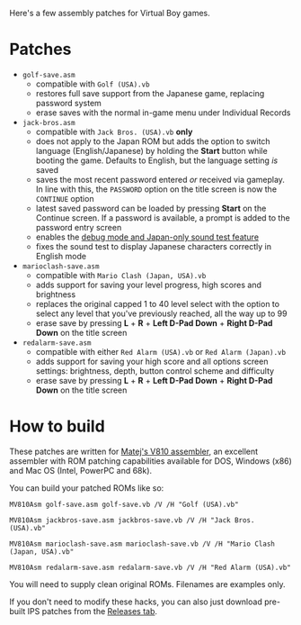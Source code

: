 Here's a few assembly patches for Virtual Boy games.

# Patches
* `golf-save.asm`
  * compatible with `Golf (USA).vb`
  * restores full save support from the Japanese game, replacing password system
  * erase saves with the normal in-game menu under Individual Records
* `jack-bros.asm`
  * compatible with `Jack Bros. (USA).vb` **only**
  * does not apply to the Japan ROM but adds the option to switch language (English/Japanese) by holding the **Start** button while booting the game. Defaults to English, but the language setting *is* saved
  * saves the most recent password entered *or* received via gameplay. In line with this, the `PASSWORD` option on the title screen is now the `CONTINUE` option
  * latest saved password can be loaded by pressing **Start** on the Continue screen. If a password is available, a prompt is added to the password entry screen
  * enables the [debug mode and Japan-only sound test feature](https://www.virtual-boy.com/games/jack-bros/guides/)
  * fixes the sound test to display Japanese characters correctly in English mode
* `marioclash-save.asm`
  * compatible with `Mario Clash (Japan, USA).vb`
  * adds support for saving your level progress, high scores and brightness
  * replaces the original capped 1 to 40 level select with the option to select any level that you've previously reached, all the way up to 99
  * erase save by pressing **L** + **R** + **Left D-Pad Down** + **Right D-Pad Down** on the title screen
* `redalarm-save.asm`
  * compatible with either `Red Alarm (USA).vb` or `Red Alarm (Japan).vb`
  * adds support for saving your high score and all options screen settings: brightness, depth, button control scheme and difficulty
  * erase save by pressing **L** + **R** + **Left D-Pad Down** + **Right D-Pad Down** on the title screen

# How to build
These patches are written for [Matej's V810 assembler](http://matejhorvat.si/en/software/mv810asm/), an excellent assembler with ROM patching capabilities available for DOS, Windows (x86) and Mac OS (Intel, PowerPC and 68k).

You can build your patched ROMs like so:
```
MV810Asm golf-save.asm golf-save.vb /V /H "Golf (USA).vb"
```
```
MV810Asm jackbros-save.asm jackbros-save.vb /V /H "Jack Bros. (USA).vb"
```
```
MV810Asm marioclash-save.asm marioclash-save.vb /V /H "Mario Clash (Japan, USA).vb"
```
```
MV810Asm redalarm-save.asm redalarm-save.vb /V /H "Red Alarm (USA).vb"
```
You will need to supply clean original ROMs. Filenames are examples only.

If you don't need to modify these hacks, you can also just download pre-built IPS patches from the [Releases tab](https://github.com/vaguerant/vb-patches/releases).